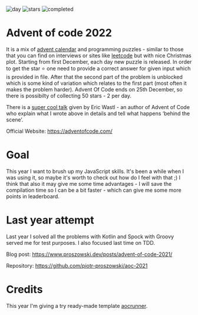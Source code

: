 ![day](https://img.shields.io/badge/day%20📅-0-blue)
![stars](https://img.shields.io/badge/stars%20⭐-0-yellow)
![completed](https://img.shields.io/badge/days%20completed-0-red)

# Advent of code 2022

It is a mix of [advent calendar](https://en.wikipedia.org/wiki/Advent_calendar) and programming puzzles - similar to those that you can find on interviews or sites like [leetcode](https://leetcode.com/) but with nice Christmas plot. Starting from first December, each day new puzzle is released. In order to get the star ⭐ one need to provide a correct answer for given input which is provided in file. After that the second part of the problem is unblocked which is some kind of variation which relates to the first part (most often it makes the problem harder). Advent Of Code ends on 25th December, so there is possibilty of collecting 50 stars - 2 per day.

There is a [super cool talk](https://www.youtube.com/watch?v=bS9882S0ZHs) given by Eric Wastl - an author of Advent of Code who explain what I wrote above in details and tell what happens ‘behind the scene’.

Official Website:
https://adventofcode.com/

# Goal

This year I want to brush up my JavaScript skills. It's been a while when I was using it, so maybe it's worth to check out how do I feel with that ;) I think that also it may give me some time advantages - I will save the compilation time so I can be a bit faster - which can give me some more points in leaderboard.

# Last year attempt
Last year I solved all the problems with Kotlin and Spock with Groovy served me for test purposes. I also focused last time on TDD.

Blog post: https://www.proszowski.dev/posts/advent-of-code-2021/

Repository: https://github.com/piotr-proszowski/aoc-2021

# Credits
This year I'm giving a try ready-made template [aocrunner](https://github.com/caderek/aocrunner).
